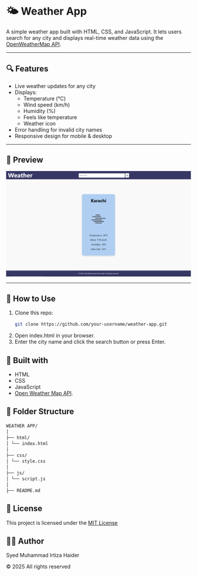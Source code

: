 # 🌤️ Weather App

A simple weather app built with HTML, CSS, and JavaScript. It lets users search for any city and displays real-time weather data using the [OpenWeatherMap API](https://openweathermap.org/api).

---

## 🔍 Features

- Live weather updates for any city
- Displays:
  - Temperature (°C)
  - Wind speed (km/h)
  - Humidity (%)
  - Feels like temperature
  - Weather icon
- Error handling for invalid city names
- Responsive design for mobile & desktop

---

## 📸 Preview

![Weahter App screenshot](img/Preveiw.png)

---

## 🚀 How to Use

1. Clone this repo:
   ```bash
   git clone https://github.com/your-username/weather-app.git
   ```
2. Open index.html in your browser.
3. Enter the city name and click the search button or press Enter.

## 🔧 Built with

- HTML
- CSS
- JavaScript
- [Open Weather Map API](https://openweathermap.org/api).

## 📁 Folder Structure

```
WEATHER APP/
│
├── html/
│ └── index.html
│
├── css/
│ └── style.css
│
├── js/
│ └── script.js
│
├── README.md
```

## 📜 License

This project is licensed under the [MIT License](https://opensource.org/license/MIT)

## 🙋‍♂️ Author

Syed Muhammad Irtiza Haider

© 2025 All rights reserved
